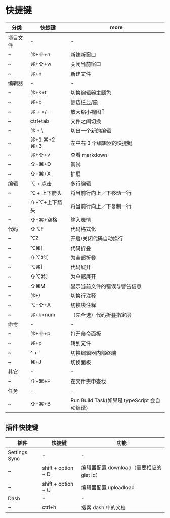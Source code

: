 # 快捷键

| 分类     | 快捷键       | more                                         |
| -------- | ------------ | -------------------------------------------- |
| 项目文件 | -            | -                                            |
| ~        | ⌘+⇧+n        | 新建新窗口                                   |
| ~        | ⌘+⇧+w        | 关闭当前窗口                                 |
| ~        | ⌘+n          | 新建文件                                     |
| 编辑器   | -            | -                                            |
| ~        | ⌘+k+t        | 切换编辑器主题色                             |
| ~        | ⌘+b          | 侧边栏显/隐                                  |
| ~        | ⌘ + +/-      | 放大缩小视图 Ï                               |
| ~        | ctrl+tab     | 文件之间切换                                 |
| ~        | ⌘ + \\       | 切出一个新的编辑                             |
| ~        | ⌘+1 ⌘+2 ⌘+3  | 左中右 3 个编辑器的快捷键                    |
| ~        | ⌘+⇧+v        | 查看 markdown                                |
| ~        | ⇧+⌘+D        | 调试                                         |
| ~        | ⇧+⌘+X        | 扩展                                         |
| 编辑     | ⌥ + 点击     | 多行编辑                                     |
| ~        | ⌥ + 上下箭头 | 将当前行向上／下移动一行                     |
| ~        | ⇧+⌥+上下箭头 | 将当前行向上／下复制一行                     |
| ~        | ⇧+⌘+空格     | 输入表情                                     |
| 代码     | ⇧⌥F          | 代码格式化                                   |
| ~        | ⌥Z           | 开启/关闭代码自动换行                        |
| ~        | ⌥⌘[          | 代码折叠                                     |
| ~        | ⇧⌥⌘[         | 为全部折叠                                   |
| ~        | ⌥⌘]          | 代码展开                                     |
| ~        | ⇧⌥⌘]         | 为全部展开                                   |
| ~        | ⇧⌘M          | 显示当前文件的错误与警告信息                 |
| ~        | ⌘+/          | 切换行注释                                   |
| ~        | ⌥+⇧+A        | 切换块注释                                   |
| ~        | ⌘+k+num      | （先全选）代码折叠指定层                     |
| 命令     | -            | -                                            |
| ~        | ⌘+⇧+p        | 打开命令面板                                 |
| ~        | ⌘+p          | 转到文件                                     |
| ~        | ^ + `        | 切换编辑器内部终端                           |
| ~        | ⌘+J          | 切换面板                                     |
| 其它     | -            | -                                            |
| ~        | ⇧+⌘+F        | 在文件夹中查找                               |
| 任务     | -            | -                                            |
| ~        | ⇧+⌘+B        | Run Build Task(如果是 typeScript 会自动编译) |

## 插件快捷键

| 插件          | 快捷键             | 功能                                      |
| ------------- | ------------------ | ----------------------------------------- |
| Settings Sync | -                  | -                                         |
| ~             | shift + option + D | 编辑器配置 download（需要相应的 gist id） |
| ~             | shift + option + U | 编辑器配置 uploadload                     |
| Dash          | -                  | -                                         |
| ~             | ctrl+h             | 搜索 dash 中的文档                        |
